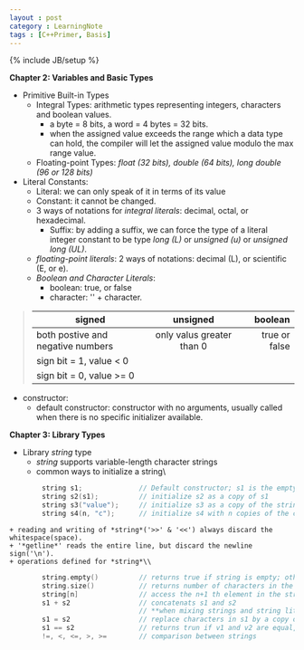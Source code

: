 ```yaml
---
layout : post
category : LearningNote
tags : [C++Primer, Basis]
---
```

{% include JB/setup %}

**Chapter 2: Variables and Basic Types**


- Primitive Built-in Types
    + Integral Types: arithmetic types representing integers, characters and boolean values.
        * a byte = 8 bits, a word = 4 bytes = 32 bits.
        * when the assigned value exceeds the range which a data type can hold, the compiler will let the assigned value modulo the max range value.
    + Floating-point Types: *float (32 bits), double (64 bits), long double (96 or 128 bits)*
- Literal Constants: 
    + Literal: we can only speak of it in terms of its value
    + Constant: it cannot be changed.
    + 3 ways of notations for *integral literals*: decimal, octal, or hexadecimal.
        * Suffix: by adding a suffix, we can force the type of a literal integer constant to be type *long (L)* or *unsigned (u)* or *unsigned long (UL)*.
    + *floating-point literals*: 2 ways of notations: decimal (L), or scientific (E, or e).
    + *Boolean and Character Literals*:
        * boolean: true, or false
        * character: '' + character.
    
>| signed | unsigned | boolean | 
>|--------|:---------:|--------:|
>|both postive and negative numbers | only valus greater than 0 | true or false |
>| sign bit = 1, value < 0 | | |
>| sign bit = 0, value >= 0| | |

<!--more-->

- constructor:
    + default constructor: constructor with no arguments, usually called when there is no specific initializer available.
    

**Chapter 3: Library Types**

- Library *string* type
    + *string* supports variable-length character strings
    + common ways to initialize a string\\

```cpp
        string s1;              // Default constructor; s1 is the empty string
        string s2(s1);          // initialize s2 as a copy of s1
        string s3("value");     // initialize s3 as a copy of the string literal
        string s4(n, "c");      // initialize s4 with n copies of the character 'c'
```

    + reading and writing of *string*('>>' & '<<') always discard the whitespace(space).
    + '*getline*' reads the entire line, but discard the newline sign('\n').
    + operations defined for *string*\\

```cpp
        string.empty()          // returns true if string is empty; otherwise false.
        string.size()           // returns number of characters in the string
        string[n]               // access the n+1 th element in the string. string index starts from 0 to string.size()-1
        s1 + s2                 // concatenats s1 and s2
                                // **when mixing strings and string literals, at least one operand to each '+' operator must be of *string* type**
        s1 = s2                 // replace characters in s1 by a copy of s2
        s1 == s2                // returns trun if v1 and v2 are equal, otherwise false
        !=, <, <=, >, >=        // comparison between strings
```


